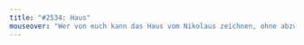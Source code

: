 ```yaml
---
title: "#2534: Haus"
mouseover: "Wer von euch kann das Haus vom Nikolaus zeichnen, ohne abzusetzen oder eine Linie zu wiederholen?"
---
```

